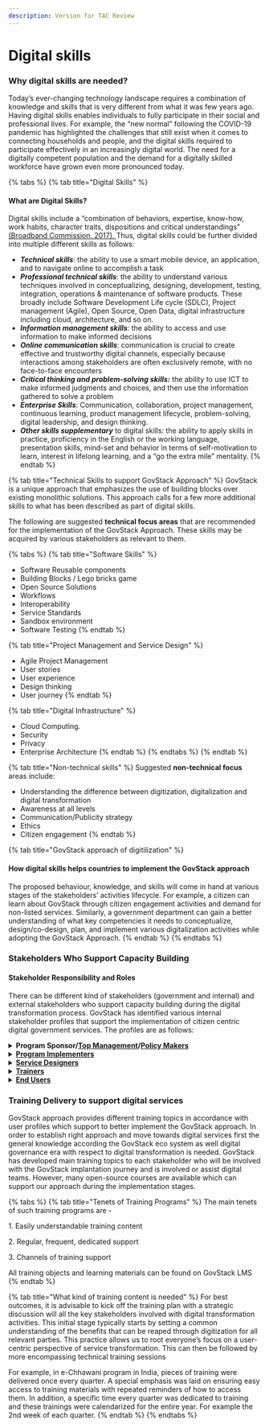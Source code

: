 ```yaml
---
description: Version for TAC Review
---
```


# Digital skills

### Why digital skills are needed? &#x20;

Today’s ever-changing technology landscape requires a combination of knowledge and skills that is very different from what it was few years ago. Having digital skills enables individuals to fully participate in their social and professional lives. For example, the “new normal” following the COVID-19 pandemic has highlighted the challenges that still exist when it comes to connecting households and people, and the digital skills required to participate effectively in an increasingly digital world. The need for a digitally competent population and the demand for a digitally skilled workforce have grown even more pronounced today.

{% tabs %}
{% tab title="Digital Skills" %}
#### What are Digital Skills?&#x20;

Digital skills include a “combination of behaviors, expertise, know-how, work habits, character traits, dispositions and critical understandings” [(Broadband Commission, 2017). ](https://www.broadbandcommission.org/Documents/publications/WG-Education-Report2017.pdf)Thus, digital skills could be further divided into multiple different skills as follows: &#x20;

* _**Technical skills**_: the ability to use a smart mobile device, an application, and to navigate online to accomplish a task &#x20;
* _**Professional technical skills**_: the ability to understand various techniques involved in conceptualizing, designing, development, testing, integration, operations & maintenance of software products. These broadly include Software Development Life cycle (SDLC), Project management (Agile), Open Source, Open Data, digital infrastructure including cloud, architecture, and so on.&#x20;
* _**Information management skills**_: the ability to access and use information to make informed decisions &#x20;
* _**Online communication skills**_: communication is crucial to create effective and trustworthy digital channels, especially because interactions among stakeholders are often exclusively remote, with no face-to-face encounters &#x20;
* _**Critical thinking and problem-solving skills:**_ the ability to use ICT to make informed judgments and choices, and then use the information gathered to solve a problem &#x20;
* _**Enterprise Skills**_: Communication, collaboration, project management, continuous learning, product management lifecycle, problem-solving, digital leadership, and design thinking.&#x20;
* _**Other skills supplementary**_ to digital skills: the ability to apply skills in practice, proficiency in the English or the working language, presentation skills, mind-set and behavior in terms of self-motivation to learn, interest in lifelong learning, and a “go the extra mile” mentality.
{% endtab %}

{% tab title="Technical Skills to support GovStack Approach" %}
GovStack is a unique approach that emphasizes the use of building blocks over existing monolithic solutions. This approach calls for a few more additional skills to what has been described as part of digital skills.

The following are suggested **technical focus areas** that are recommended for the implementation of the GovStack Approach. These skills may be acquired by various stakeholders as relevant to them.&#x20;

{% tabs %}
{% tab title="Software Skills" %}
* Software Reusable components&#x20;
* Building Blocks / Lego bricks game&#x20;
* Open Source Solutions&#x20;
* Workflows&#x20;
* Interoperability&#x20;
* Service Standards
* Sandbox environment&#x20;
* Software Testing&#x20;
{% endtab %}

{% tab title="Project Management and Service Design" %}
* Agile Project Management&#x20;
* User stories&#x20;
* User experience&#x20;
* Design thinking&#x20;
* User journey&#x20;
{% endtab %}

{% tab title="Digital Infrastructure" %}
* Cloud Computing.&#x20;
* Security&#x20;
* Privacy&#x20;
* Enterprise Architecture&#x20;
{% endtab %}
{% endtabs %}
{% endtab %}

{% tab title="Non-technical skills" %}
&#x20; Suggested **non-technical focus** areas include:

* Understanding the difference between digitization, digitalization and digital transformation&#x20;
* Awareness at all levels&#x20;
* Communication/Publicity strategy&#x20;
* Ethics&#x20;
* Citizen engagement
{% endtab %}

{% tab title="GovStack approach of digitilization" %}
#### How digital skills helps countries to implement the GovStack approach

The proposed behaviour, knowledge, and skills will come in hand at various stages of the stakeholders’ activities lifecycle. For example, a citizen can learn about GovStack through citizen engagement activities and demand for non-listed services. Similarly, a government department can gain a better understanding of what key competencies it needs to conceptualize, design/co-design, plan, and implement various digitalization activities while adopting the GovStack Approach.
{% endtab %}
{% endtabs %}

### Stakeholders Who Support Capacity Building

#### Stakeholder Responsibility and Roles

There can be different kind of stakeholders (government and internal) and external stakeholders who support capacity building during the digital transformation process. GovStack has identified various internal stakeholder profiles that support the implementation of citizen centric digital government services. The profiles are as follows:&#x20;

<details>

<summary> <strong>Program Sponsor/</strong><a href="https://govstack.gitbook.io/implementation-playbook/govstack-implementation-playbook/annex/govstack-user-profiles-taxonomy#top-management"><strong>Top Management</strong></a><strong>/</strong><a href="https://govstack.gitbook.io/implementation-playbook/govstack-implementation-playbook/annex/govstack-user-profiles-taxonomy#policy-makers"><strong>Policy Makers</strong></a> </summary>

Their main function is as decision-makers in national or regional governments, and head government entities. They perform legislative duties and are in charge of the long-term planning for the government ministries.&#x20;

On the other hand, policy officials research, analyze and develop policies in various public sectors, and shape and implement these policies to improve the existing regulation around the sector. They evaluate effects of existing policies and report findings to the government and members of the public. Policy officers work closely with partners, external organizations or other stakeholders and provide them with regular updates.&#x20;

</details>

<details>

<summary><a href="https://govstack.gitbook.io/implementation-playbook/govstack-implementation-playbook/annex/govstack-user-profiles-taxonomy#middle-and-lower-management"><strong>Program Implementers</strong> </a></summary>

Program implementers, also known as middle managers plan, organize, direct, control and coordinate various departments within the government such as administrative, digital transformation, human resource, public relations, accounting and finance etc. They take directives from the top managers, implement the strategies and supervise the operations of their entities at the national and regional levels. They also coordinate between the top and lower levels of management to ensure the set targets are met.&#x20;

The ICT professionals undertake various leadership activities (e.g., planning, coordination, and direction) across information technology subfields.

</details>

<details>

<summary><a href="https://govstack.gitbook.io/implementation-playbook/govstack-implementation-playbook/annex/govstack-user-profiles-taxonomy#service-design"><strong>Service Designers</strong></a> </summary>

Service designers are responsible for planning the entire lifecycle of a product or service. This may involve creating or transforming the catalog of products and services delivered by different government departments.&#x20;

</details>

<details>

<summary><a href="https://govstack.gitbook.io/implementation-playbook/govstack-implementation-playbook/annex/govstack-user-profiles-taxonomy#trainers"><strong>Trainers</strong></a></summary>

Trainers are responsible for creating, preparing, and/or delivering professional education programs. These programs are frequently tailored to meet organizational training needs. Moreover, trainers can also carry out research activities and advise policy-makers in connection with education issues.

</details>

<details>

<summary><a href="https://govstack.gitbook.io/implementation-playbook/govstack-implementation-playbook/annex/govstack-user-profiles-taxonomy#end-users-1"><strong>End Users</strong></a></summary>

These are the actual users of applications. These are people who either a) deliver services directly or indirectly to the end beneficiaries or b) are recipients of the services. These include employees and citizens.&#x20;

</details>

### Training Delivery to support digital services

GovStack approach provides different training topics in accordance with user profiles which support to better implement the GovStack approach. In order to establish right approach and move towards digital services first the general knowledge according the GovStack eco system as well digital governance era with respect to digital transformation is needed. GovStack has developed main training topics to each stakeholder who will be involved with the GovStack implantation journey and is involved or assist digital teams. However, many open-source courses are available which can support our approach during the implementation stages.&#x20;

{% tabs %}
{% tab title="Tenets of Training Programs" %}
The main tenets of such training programs are - &#x20;

1\. Easily understandable training content&#x20;

2\. Regular, frequent, dedicated support&#x20;

3\. Channels of training support&#x20;

All training objects and learning materials can be found on GovStack LMS
{% endtab %}

{% tab title="What kind of training content is needed" %}
For best outcomes, it is advisable to kick off the training plan with a strategic discussion will all the key stakeholders involved with digital transformation activities. This initial stage typically starts by setting a common understanding of the benefits that can be reaped through digitization for all relevant parties. This practice allows us to root everyone’s focus on a user-centric perspective of service transformation. This can then be followed by more encompassing technical training sessions

For example, in e-Chhawani program in India, pieces of training were delivered once every quarter. A special emphasis was laid on ensuring easy access to training materials with repeated reminders of how to access them. In addition, a specific time every quarter was dedicated to training and these trainings were calendarized for the entire year. For example the 2nd week of each quarter.&#x20;
{% endtab %}
{% endtabs %}

